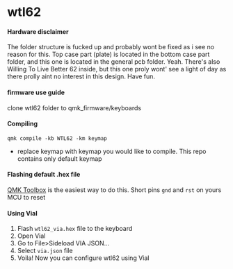 # wtl62

#### Hardware disclaimer
The folder structure is fucked up and probably wont be fixed as i see no reason for this.
Top case part (plate) is located in the bottom case part folder, and this one is located in the general pcb folder. Yeah.
There's also Willing To Live Better 62 inside, but this one proly wont' see a light of day as there prolly aint no interest in this design. Have fun.


#### firmware use guide
clone wtl62 folder to qmk_firmware/keyboards
#### Compiling
`qmk compile -kb WTL62 -km keymap`
- replace keymap with keymap you would like to compile. This repo contains only default keymap
#### Flashing default .hex file
[QMK Toolbox](https://github.com/qmk/qmk_toolbox) is the easiest way to do this. Short pins `gnd` and `rst` on yours MCU to reset
#### Using Vial
1. Flash `wtl62_via.hex` file to the keyboard
2. Open Vial
3. Go to File>Sideload VIA JSON...
4. Select `via.json` file
5. Voila! Now you can configure wtl62 using Vial
